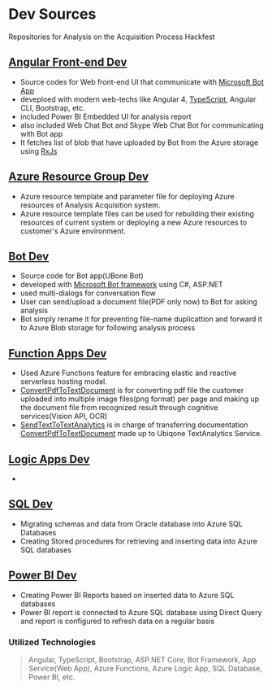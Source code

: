 # Dev Sources 

Repositories for Analysis on the Acquisition Process Hackfest

## [Angular Front-end Dev](AngularWebDev/)

- Source codes for Web front-end UI that communicate with [Microsoft Bot App](https://dev.botframework.com/)
- deveploed with modern web-techs like Angular 4, [TypeScript](https://www.typescriptlang.org/), Angular CLI, Bootstrap, etc.
- included Power BI Embedded UI for analysis report
- also included Web Chat Bot and Skype Web Chat Bot for communicating with Bot app
- It fetches list of blob that have uploaded by Bot from the Azure storage using [RxJs](https://github.com/ReactiveX/rxjs)

## [Azure Resource Group Dev](AzureResourceGroupDev/)
- Azure resource template and parameter file for deploying Azure resources of Analysis Acquisition system.
- Azure resource template files can be used for rebuilding their existing resources of current system or deploying a new Azure resources to customer's Azure environment.

## [Bot Dev](BotDev/)

- Source code for Bot app(UBone Bot)
- developed with [Microsoft Bot framework](https://dev.botframework.com/) using C#, ASP.NET
- used multi-dialogs for conversation flow
- User can send/upload a document file(PDF only now) to Bot for asking analysis
- Bot simply rename it for preventing file-name duplicattion and forward it to Azure Blob storage for following analysis process

## [Function Apps Dev](FunctionAppsDev/)
- Used Azure Functions feature for embracing elastic and reactive serverless hosting model.
- [ConvertPdfToTextDocument](FunctionAppsDev/wwwroot/ConvertPdfToTextDocument) is for converting pdf file the customer uploaded into multiple image files(png format) per page and making up the document file from recognized result through cognitive services(Vision API, OCR) 
 - [SendTextToTextAnalytics](FunctionAppsDev/wwwroot/SendTextToTextAnalytics) is in charge of transferring documentation [ConvertPdfToTextDocument](FunctionAppsDev/wwwroot/ConvertPdfToTextDocument) made up to Ubiqone TextAnalytics Service. 





## [Logic Apps Dev](LogicAppDev/)
- 

## [SQL Dev](SQLDev/)
- Migrating schemas and data from Oracle database into Azure SQL Databases
- Creating Stored procedures for retrieving and inserting data into Azure SQL databases

## [Power BI Dev](PowerBIDev/)
- Creating Power BI Reports based on inserted data to Azure SQL databases
- Power BI report is connected to Azure SQL database using Direct Query and report is configured to refresh data on a regular basis

### Utilized Technologies
> Angular, TypeScript, Bootstrap, ASP.NET Core, Bot Framework, App Service(Web App), Azure Functions, Azure Logic App, SQL Database, Power BI, etc.